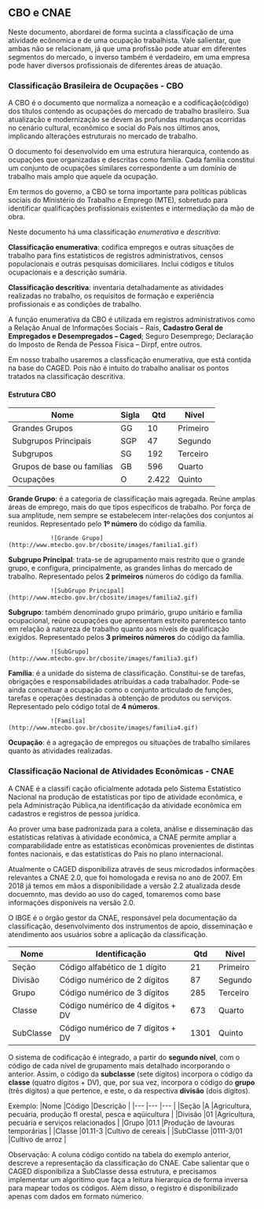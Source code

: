 ## CBO e CNAE

Neste documento, abordarei de forma sucinta a classificação de uma atividade ecônomica e de uma ocupação trabalhista. Vale salientar, que ambas não se relacionam, já que uma profissão pode atuar em diferentes segmentos do mercado, o inverso também é verdadeiro, em uma empresa pode haver diversos profissionais de diferentes áreas de atuação.


### Classificação Brasileira de Ocupações - CBO

A CBO é o documento que normaliza a nomeação e a codificação(código) dos títulos contendo as ocupações do mercado de trabalho brasileiro. Sua atualização e modernização se devem às profundas mudanças ocorridas no cenário cultural, econômico e social do País nos últimos anos, implicando alterações estruturais no mercado de trabalho.

O documento foi desenvolvido em uma estrutura hierarquica, contendo as ocupações que organizadas e descritas como família. Cada família constitui um conjunto de ocupações similares correspondente a um domínio de trabalho mais amplo que aquele da ocupação.

Em termos do governo, a CBO se torna importante para políticas públicas sociais do Ministério do Trabalho e Emprego (MTE), sobretudo para identificar qualificações profissionais existentes e intermediação da mão de obra.

Neste documento há uma classificação *enumerativa* e *descritiva*:

**Classificação enumerativa**: codifica empregos e outras situações de trabalho para fins estatísticos de registros administrativos, censos populacionais e outras pesquisas domiciliares. Inclui códigos e títulos ocupacionais e a descrição sumária.

**Classificação descritiva**: inventaria detalhadamente as atividades realizadas no trabalho, os requisitos de formação e experiência profissionais e as condições de trabalho.

A função enumerativa da CBO é utilizada em registros administrativos como a Relação
Anual de Informações Sociais – Rais, **Cadastro Geral de Empregados e Desempregados – Caged**;
Seguro Desemprego; Declaração do Imposto de Renda de Pessoa Física – Dirpf, entre outros.

Em nosso trabalho usaremos a classficação enumerativa, que está contida na base do CAGED. Pois não é intuito do trabalho analisar os pontos tratados na classificação descritiva.

#### Estrutura CBO

|Nome   	                |Sigla   	|Qtd   	|Nível      |
|---	                    |---	    |---	|---	    |
|Grandes Grupos   	        |GG   	    |10   	|Primeiro  	|
|Subgrupos Principais   	|SGP   	    |47   	|Segundo   	|
|Subgrupos  	            |SG   	    |192   	|Terceiro  	|
|Grupos de base ou famílias |GB   	    |596   	|Quarto   	|
|Ocupações   	            |O   	    |2.422	|Quinto   	|



**Grande Grupo**: é a categoria de classificação mais agregada. Reúne amplas áreas de emprego, mais do que tipos específicos de trabalho. Por força de sua amplitude, nem sempre se estabelecem inter-relações dos conjuntos aí reunidos. Representado pelo **1º número** do código da família.

                ![Grande Grupo](http://www.mtecbo.gov.br/cbosite/images/familia1.gif)

**Subgrupo Principal**: trata-se de agrupamento mais restrito que o grande grupo, e configura, principalmente, as grandes linhas do mercado de trabalho. Representado pelos **2 primeiros** números do código da família.

                ![SubGrupo Principal](http://www.mtecbo.gov.br/cbosite/images/familia2.gif)

**Subgrupo**: também denominado grupo primário, grupo unitário e família ocupacional, reúne ocupações que apresentam estreito parentesco tanto em relação à natureza de trabalho quanto aos níveis de qualificação exigidos. Representado pelos **3 primeiros números** do código da família.

                ![SubGrupo](http://www.mtecbo.gov.br/cbosite/images/familia3.gif)

**Família**: é a unidade do sistema de classificação. Constitui-se de tarefas, obrigações e responsabilidades atribuídas a cada trabalhador. Pode-se ainda conceituar a ocupação como o conjunto articulado de funções, tarefas e operações destinadas à obtenção de produtos ou serviços. Representado pelo código total de **4 números**.


                ![Família](http://www.mtecbo.gov.br/cbosite/images/familia4.gif)

**Ocupação**: é a agregação de empregos ou situações de trabalho similares quanto às atividades realizadas.


### Classificação Nacional de Atividades Econômicas - CNAE


A CNAE é a classifi cação oficialmente adotada pelo Sistema Estatístico Nacional na produção de estatísticas por tipo de atividade econômica, e pela Administração Pública,na identificação da atividade econômica em cadastros e registros de pessoa jurídica.

Ao prover uma base padronizada para a coleta, análise e disseminação das estatísticas relativas à atividade econômica, a CNAE permite ampliar a comparabilidade entre as estatísticas econômicas provenientes de distintas fontes nacionais, e das estatísticas do País no plano internacional.

Atualmente o CAGED disponibiliza através de seus microdados informações relevantes a CNAE 2.0, que foi homologada e revisa no ano de 2007. Em 2018 já temos em mãos a disponibilidade a versão 2.2 atualizada desde docuemnto, mas devido ao uso do caged, tomaremos como base informações disponíveis na versão 2.0.

O IBGE é o órgão gestor da CNAE, responsável pela documentação da classificação, desenvolvimento dos instrumentos de apoio, disseminação e atendimento aos usuários sobre a aplicação da classificação.


|Nome   	|Identificação   	                |Qtd   	|Nível      |
|---	    |---	                            |---	|---	    |
|Seção   	|Código alfabético de 1 dígito   	|21   	|Primeiro  	|
|Divisão   	|Código numérico de 2 dígitos   	|87   	|Segundo   	|
|Grupo   	|Código numérico de 3 dígitos   	|285   	|Terceiro  	|
|Classe   	|Código numérico de 4 dígitos + DV 	|673   	|Quarto   	|
|SubClasse 	|Código numérico de 7 dígitos + DV 	|1301 	|Quinto   	|


O sistema de codificação é integrado, a partir do **segundo nível**, com o código de cada nível de grupamento mais detalhado incorporando o anterior. Assim, o código da **subclasse** (sete dígitos) incorpora o código da **classe** (quatro dígitos + DV), que, por sua vez, incorpora o código do **grupo** (três dígitos) a que pertence, e este, o da respectiva **divisão** (dois dígitos).

Exemplo:
|Nome   	|Código   	|Descrição   	                                                    |
|---	    |---	    |---	                                                            |
|Seção   	|A   	    |Agricultura, pecuária, produção fl orestal, pesca e aqüicultura   	|
|Divisão   	|01   	    |Agricultura, pecuária e serviços relacionados    	                |
|Grupo   	|01.1   	|Produção de lavouras temporárias   	                            |
|Classe   	|01.11-3 	|Cultivo de cereais   	                                            |
|SubClasse 	|0111-3/01 	|Cultivo de arroz 	                                                |

Observação:
A coluna código contido na tabela do exemplo anterior, descreve a representação da classificação do CNAE. Cabe salientar que o CAGED disponibiliza a SubClasse dessa estrutura, e precisamos implementar um algoritimo que faça a leitura hierarquica de forma inversa para mapear todos os códigos. Além disso, o registro é disponibilizado apenas com dados em formato númerico.